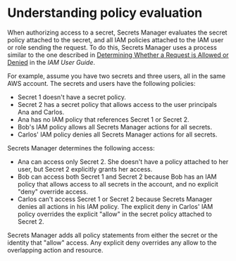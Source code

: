# Understanding policy evaluation<a name="determine-acccess_understanding-policy-evaluation"></a>

When authorizing access to a secret, Secrets Manager evaluates the secret policy attached to the secret, and all IAM policies attached to the IAM user or role sending the request\. To do this, Secrets Manager uses a process similar to the one described in [Determining Whether a Request is Allowed or Denied](https://docs.aws.amazon.com/IAM/latest/UserGuide/reference_policies_evaluation-logic.html#policy-eval-denyallow) in the *IAM User Guide*\.

For example, assume you have two secrets and three users, all in the same AWS account\. The secrets and users have the following policies:
+ Secret 1 doesn't have a secret policy\.
+ Secret 2 has a secret policy that allows access to the user principals Ana and Carlos\.
+ Ana has no IAM policy that references Secret 1 or Secret 2\.
+ Bob's IAM policy allows all Secrets Manager actions for all secrets\.
+ Carlos' IAM policy denies all Secrets Manager actions for all secrets\.

Secrets Manager determines the following access:
+ Ana can access only Secret 2\. She doesn't have a policy attached to her user, but Secret 2 explicitly grants her access\.
+ Bob can access both Secret 1 and Secret 2 because Bob has an IAM policy that allows access to all secrets in the account, and no explicit "deny" override access\.
+ Carlos can't access Secret 1 or Secret 2 because Secrets Manager denies all actions in his IAM policy\. The explicit deny in Carlos' IAM policy overrides the explicit "allow" in the secret policy attached to Secret 2\.

Secrets Manager adds all policy statements from either the secret or the identity that "allow" access\. Any explicit deny overrides any allow to the overlapping action and resource\.
